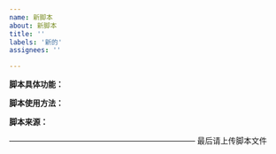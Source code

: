 ```yaml
---
name: 新脚本
about: 新脚本
title: ''
labels: '新的'
assignees: ''

---
```


**脚本具体功能：**


**脚本使用方法：**


**脚本来源：**


————————————————————————
最后请上传脚本文件
